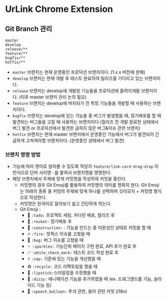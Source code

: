 # UrLink Chrome Extension

## Git Branch 관리

```
master
develop
release/**
feature/**
bugfix/**
hotfix/**
```

* `master` 브랜치는 현재 운영중인 프로덕션 브랜치이다. (1.x.x 버전에 한해)
* `develop` 브랜치는 현재 개발 후 테스트 완료하여 릴리즈를 기다리고 있는 브랜치이다.
* `release` 브랜치는 develop에 개발된 기능들을 프로덕션에 올려지게될 브랜치이다. (이후 master 브랜치 관리 논의 필요)
* `feature` 브랜치는 develop에 머지되기 전 특정 기능들을 개발할 때 사용하는 브랜치이다.
* `bugfix` 브랜치는 develop에 있는 기능들 중 버그가 발생했을 때, 정기배포를 할 때 발견되는 버그들을 고칠 때 사용하는 브랜치이다.(릴리즈 전 개발 완료한 상태에서 버그 발견 or 프로덕션에서 발견한 급하지 않은 버그&이슈 관련 브랜치)
* `hotfix` 브랜치는 현재 master 브랜치에서 운영중인 기능에서 버그가 발견되어 긴급하게 고쳐져야할 브랜치이다. (운영중인 상태에서 버그 발견)

### 브랜치 명명 방법

* 기능에 따라 영어로 알아볼 수 있도록 적당히 `feature/link-card-drag-drop` 이런식으로 단어 사이엔 `-`를 붙여서 브랜치명을 명명한다.
* 해당 브랜치에서 주제에 맞게 커밋명을 작성하여 커밋을 올린다.
  * 커밋명의 경우 Git Emoji를 활용하여 커밋명의 의미를 명확히 한다. Git Emoji는 아래의 종류 중 커밋의 주제에 맞게 하나를 선택하여 깃이모지 + 커밋명 형식으로 작성한다.
  * 커밋명은 한국어로 알아보기 쉽고 간단하게 적는다.
  * Git Emoji : 
    * :tada: `:tada:` 프로젝트 세팅, 커다란 배포, 릴리즈 후 
    * :rocket: `:rocket:` 정기배포 후 
    * :construction: `:construction:` : 기능을 만드는 중 미완성인 상태로 커밋을 할 때
    * :fire: `:fire:` 핫픽스 이슈를 고쳤을 때
    * :bug: `:bug:` 버그 이슈를 고쳤을 때
    * :sparkles: `:sparkles:` 기능단위 페이지 구현 완료, API 추가 완료 후
    * :white_check_mark: `:white_check_mark:` 테스트 코드 작성 완료 후
    * :zap: `:zap:` 기존에 있는 기능을 개선했을 때
    * :recycle: `:recycle:` 코드 리팩토링을 했을 때
    * :lipstick: `:lipstick:`스타일링을 수정했을 때
    * :dizzy: `:dizzy:` 애니메이션 기능을 추가하였을 때 (ex. 드래그앤드롭 기능, 슬라이드 기능 등)
    * :speech_balloon: `:speech_balloon:` 주석 관련, 용어 관련 커밋 (i18n)
